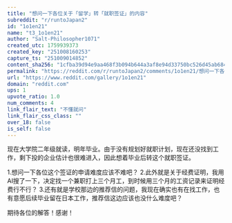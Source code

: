 ```yaml
---
title: "想问一下各位关于「留学」转「就职签证」的内容"
subreddit: "r/runtoJapan2"
id: "1o1en21"
name: "t3_1o1en21"
author: "Salt-Philosopher1071"
created_utc: 1759939373
created_key: "251008160253"
capture_ts: "251009014852"
content_sha256: "1cfba39d94e9aa468f3b094b644a3af8e94d33750bc526d45ab68473913d32c5"
permalink: "https://reddit.com/r/runtoJapan2/comments/1o1en21/想问一下各位关于留学转就职签证的内容/"
url: "https://www.reddit.com/gallery/1o1en21"
domain: "reddit.com"
ups: 1
upvote_ratio: 1.0
num_comments: 4
link_flair_text: "不懂就问"
link_flair_css_class: ""
over_18: false
is_self: false
---
```


现在大学院二年级就读，明年毕业。由于没有规划好就职计划，现在还没找到工作，剩下投的企业估计也很难进入，因此想着毕业后转这个就职签证。

1.想问一下各位这个签证的申请难度应该不难吧？
2.此外就是关于经费证明，我用AI搜了一下，决定找一个兼职打上三个月工，到时候用三个月的工资记录来证明经费行不行？
3.还有就是学校那边的推荐信的问题，我现在确实也有在找工作，也有意愿后续毕业留在日本工作，推荐信这边应该也没什么难度吧？

期待各位的解答！感谢！
